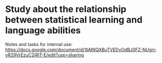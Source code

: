 # Study about the relationship between statistical learning and language abilities
Notes and tasks for internal use: https://docs.google.com/document/d/1bM9QXBuTVEDyOdBJ0FZ-NUgri-yR29VrEzuC2jRlT-E/edit?usp=sharing
